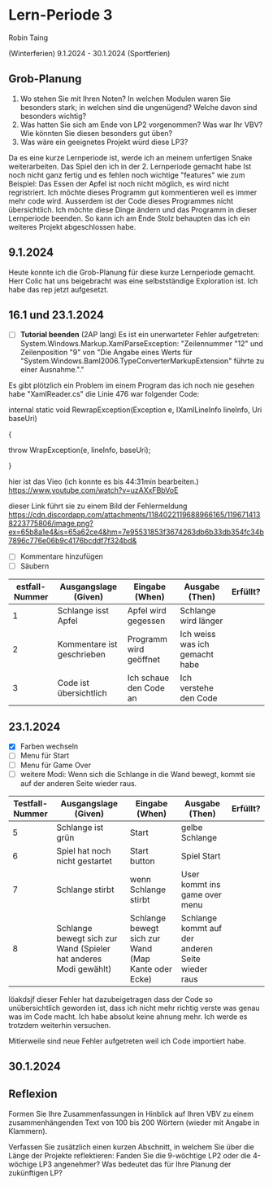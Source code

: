 # Lern-Periode 3

Robin Taing

(Winterferien) 9.1.2024 - 30.1.2024 (Sportferien)

## Grob-Planung

1. Wo stehen Sie mit Ihren Noten? In welchen Modulen waren Sie besonders stark; in welchen sind die ungenügend? Welche davon sind besonders wichtig?
2. Was hatten Sie sich am Ende von LP2 vorgenommen? Was war Ihr VBV? Wie könnten Sie diesen besonders gut üben?
3. Was wäre ein geeignetes Projekt würd diese LP3?

Da es eine kurze Lernperiode ist, werde ich an meinem unfertigen Snake weiterarbeiten. Das Spiel den ich in der 2. Lernperiode gemacht habe Ist noch nicht ganz fertig und es fehlen noch wichtige "features" wie zum Beispiel: Das Essen der Apfel ist noch nicht möglich, es wird nicht regristriert. Ich möchte dieses Programm gut kommentieren weil es immer mehr code wird. Ausserdem ist der Code dieses Programmes nicht übersichtlich. Ich möchte diese Dinge ändern und das Programm in dieser Lernperiode beenden. So kann ich am Ende Stolz behaupten das ich ein weiteres Projekt abgeschlossen habe.

## 9.1.2024

Heute konnte ich die Grob-Planung für diese kurze Lernperiode gemacht. Herr Colic hat uns beigebracht was eine selbstständige Exploration ist. Ich habe das rep jetzt aufgesetzt.

## 16.1 und 23.1.2024

- [ ] **Tutorial beenden** (2AP lang) Es ist ein unerwarteter Fehler aufgetreten:
      System.Windows.Markup.XamlParseException: "Zeilennummer "12" und Zeilenposition "9" von "Die Angabe eines Werts für "System.Windows.Baml2006.TypeConverterMarkupExtension" führte zu einer Ausnahme."."

Es gibt plötzlich ein Problem im einem Program das ich noch nie gesehen habe "XamlReader.cs" die Linie 476 war folgender Code: 

internal static void RewrapException(Exception e, IXamlLineInfo lineInfo, Uri baseUri)

{

 throw WrapException(e, lineInfo, baseUri);

} 

hier ist das Vieo (ich konnte es bis 44:31min bearbeiten.)
https://www.youtube.com/watch?v=uzAXxFBbVoE

dieser Link führt sie zu einem Bild der Fehlermeldung
https://cdn.discordapp.com/attachments/1184022119688966165/1196714138223775806/image.png?ex=65b8a1e4&is=65a62ce4&hm=7e95531853f3674263db6b33db354fc34b7896c776e06b9c4176bcddf7f324bd&

- [ ] Kommentare hinzufügen
- [ ] Säubern

| estfall-Nummer | Ausgangslage (Given) | Eingabe (When) | Ausgabe (Then) | Erfüllt? |
| -------------- | -------------------- | -------------- | -------------- | -------- |
| 1              | Schlange isst Apfel  | Apfel wird gegessen     |  Schlange wird länger  |          |
| 2              | Kommentare ist geschrieben | Programm wird geöffnet | Ich weiss was ich gemacht habe |          |
| 3              | Code ist übersichtlich   | Ich schaue den Code an | Ich verstehe den Code   |          |


## 23.1.2024

- [x] Farben wechseln
- [ ] Menu für Start
- [ ] Menu für Game Over
- [ ] weitere Modi: Wenn sich die Schlange in die Wand bewegt, kommt sie auf der anderen Seite wieder raus.
      
| Testfall-Nummer | Ausgangslage (Given) | Eingabe (When) | Ausgabe (Then) | Erfüllt? |
| --------------- | -------------------- | -------------- | -------------- | -------- |
| 5               |  Schlange ist grün   | Start |    gelbe Schlange            |          |
| 6               |  Spiel hat noch nicht gestartet |  Start button  | Spiel Start|          |
|              7  |  Schlange stirbt                    | wenn Schlange stirbt| User kommt ins game over menu            |          |
| 8 |Schlange bewegt sich zur Wand (Spieler hat anderes Modi gewählt)| Schlange bewegt sich zur Wand (Map Kante oder Ecke) | Schlange kommt auf der anderen Seite wieder raus    |          |

löakdsjf dieser Fehler hat dazubeigetragen dass der Code so unübersichtlich geworden ist, dass ich nicht mehr richtig verste was genau was im Code macht. Ich habe absolut keine ahnung mehr.
Ich werde es trotzdem weiterhin versuchen.

Mitlerweile sind neue Fehler aufgetreten weil ich Code importiert habe.

## 30.1.2024



## Reflexion

Formen Sie Ihre Zusammenfassungen in Hinblick auf Ihren VBV zu einem zusammenhängenden Text von 100 bis 200 Wörtern (wieder mit Angabe in Klammern).

Verfassen Sie zusätzlich einen kurzen Abschnitt, in welchem Sie über die Länge der Projekte reflektieren: Fanden Sie die 9-wöchtige LP2 oder die 4-wöchige LP3 angenehmer? Was bedeutet das für Ihre Planung der zukünftigen LP?
